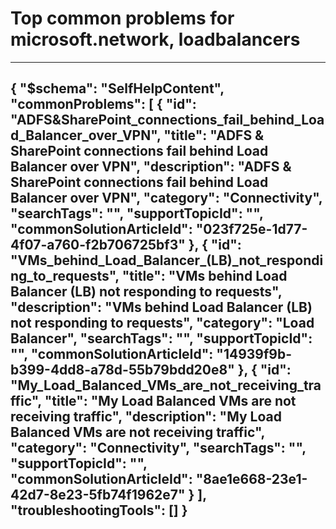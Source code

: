 <properties
	pageTitle="Top common problems for microsoft.network, loadbalancers"
	description="Top common problems for microsoft.network, loadbalancers"        
	service="microsoft.network"
	resource="loadbalancers"
	resourceTags=""
	authors="radwiv"
	ms.author="radwiv"
	displayOrder=""
	articleId="877bde65-b5de-4217-b595-c8a32711b7f0"
	selfHelpType="diagnoseandsolve"
	productPesIds="16098"
	cloudEnvironments="public"
/>
# Top common problems for microsoft.network, loadbalancers
---
{
    "$schema": "SelfHelpContent",
    "commonProblems": [
        {
            "id": "ADFS&SharePoint_connections_fail_behind_Load_Balancer_over_VPN",
            "title": "ADFS & SharePoint connections fail behind Load Balancer over VPN",
            "description": "ADFS & SharePoint connections fail behind Load Balancer over VPN",
            "category": "Connectivity",
            "searchTags": "",
            "supportTopicId": "",
            "commonSolutionArticleId": "023f725e-1d77-4f07-a760-f2b706725bf3"
        },
        {
            "id": "VMs_behind_Load_Balancer_(LB)_not_responding_to_requests",
            "title": "VMs behind Load Balancer (LB) not responding to requests",
            "description": "VMs behind Load Balancer (LB) not responding to requests",
            "category": "Load Balancer",
            "searchTags": "",
            "supportTopicId": "",
            "commonSolutionArticleId": "14939f9b-b399-4dd8-a78d-55b79bdd20e8"
        },
        {
            "id": "My_Load_Balanced_VMs_are_not_receiving_traffic",
            "title": "My Load Balanced VMs are not receiving traffic",
            "description": "My Load Balanced VMs are not receiving traffic",
            "category": "Connectivity",
            "searchTags": "",
            "supportTopicId": "",
            "commonSolutionArticleId": "8ae1e668-23e1-42d7-8e23-5fb74f1962e7"
        }
    ],
    "troubleshootingTools": []
}
---
